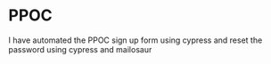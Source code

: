 # PPOC
I have automated the PPOC sign up form using cypress and reset the password using cypress and mailosaur
